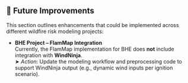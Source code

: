 ## 🔧 Future Improvements

This section outlines enhancements that could be implemented across different wildfire risk modeling projects:

- **BHE Project – FlamMap Integration**  
  Currently, the FlamMap implementation for BHE does **not** include integration with **WindNinja**.  
  ➤ _Action_: Update the modeling workflow and preprocessing code to support WindNinja output (e.g., dynamic wind inputs per ignition scenario).

